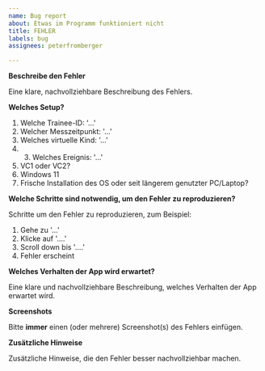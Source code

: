 ```yaml
---
name: Bug report
about: Etwas im Programm funktioniert nicht
title: FEHLER
labels: bug
assignees: peterfromberger

---
```


**Beschreibe den Fehler**

Eine klare, nachvollziehbare Beschreibung des Fehlers.

**Welches Setup?**
1. Welche Trainee-ID: '...'
2. Welcher Messzeitpunkt: '...'
3. Welches virtuelle Kind: '...'
4. 3. Welches Ereignis: '...'
5. VC1 oder VC2?
6. Windows 11
7. Frische Installation des OS oder seit längerem genutzter PC/Laptop?

**Welche Schritte sind notwendig, um den Fehler zu reproduzieren?**

Schritte um den Fehler zu reproduzieren, zum Beispiel:
1. Gehe zu '...'
2. Klicke auf '....'
3. Scroll down bis '....'
4. Fehler erscheint

**Welches Verhalten der App wird erwartet?**

Eine klare und nachvollziehbare Beschreibung, welches Verhalten der App erwartet wird.

**Screenshots**

Bitte <b>immer</b> einen (oder mehrere) Screenshot(s) des Fehlers einfügen.

**Zusätzliche Hinweise**

Zusätzliche Hinweise, die den Fehler besser nachvollziehbar machen.
